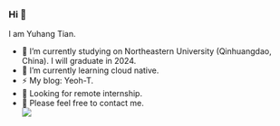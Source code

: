 ### Hi  👋

I am Yuhang Tian.

<!--
**MushroomTyh/MushroomTyh** is a ✨ _special_ ✨ repository because its `README.md` (this file) appears on your GitHub profile.

Here are some ideas to get you started:


-->

- 🔭 I’m currently studying on Northeastern University (Qinhuangdao, China). I will graduate in 2024.<br>
- 🌱 I’m currently learning cloud native.<br>
- ⚡ My blog: Yeoh-T.<br>
- 👀 Looking for remote internship.<br>
- 💬 Please feel free to contact me.<br>
![](https://github-readme-stats.vercel.app/api?username=Yeoh-T)
